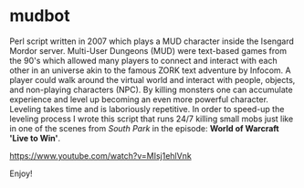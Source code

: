 # mudbot
Perl script written in 2007 which plays a MUD character inside the Isengard Mordor server. Multi-User Dungeons (MUD) were text-based games from the 90's which allowed many players to connect and interact with each other in an universe akin to the famous ZORK text adventure by Infocom. A player could walk around the virtual world and interact with people, objects, and non-playing characters (NPC). By killing monsters one can accumulate experience and level up becoming an even more powerful character. Leveling takes time and is laboriously repetitive. In order to speed-up the leveling process I wrote this script that runs 24/7 killing small mobs just like in one of the scenes from *South Park* in the episode: **World of Warcraft 'Live to Win'**.

https://www.youtube.com/watch?v=MIsj1ehlVnk

Enjoy!
